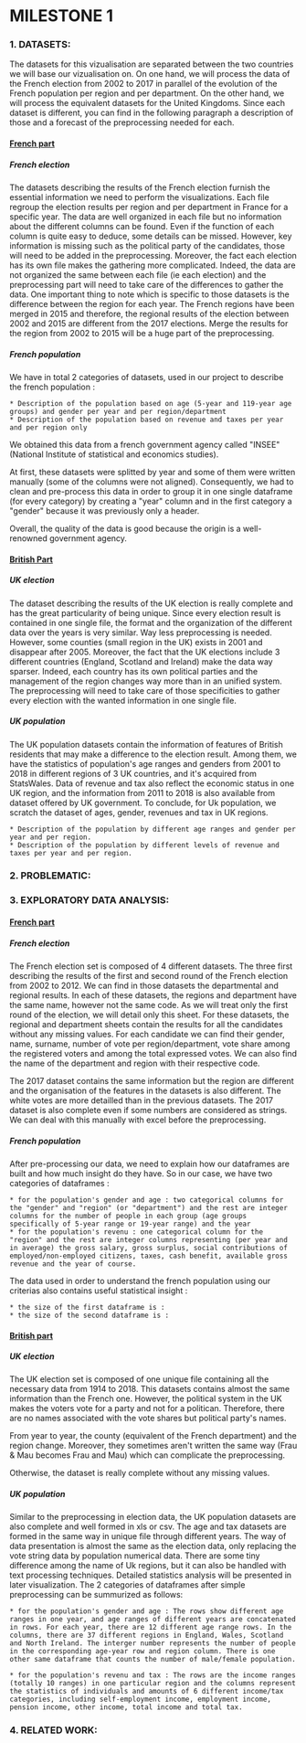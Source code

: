 # MILESTONE 1
<h3>1. DATASETS:</h3>

<p>The datasets for this vizualisation are separated between the two countries we will base our vizualisation on. 
On one hand, we will process the data of the French election from 2002 to 2017 in parallel of the evolution of the French population per region and per department. 
On the other hand, we will process the equivalent datasets for the United Kingdoms. 
Since each dataset is different, you can find in the following paragraph a description of those and a forecast of the preprocessing needed for each. 
</p>

<h4><ins> French part </ins></h4>
<h5> French election</h5>
The datasets describing the results of the French election furnish the essential information we need to perform the visualizations. Each file regroup the election results per region and per department in France for a specific year. 
The data are well organized in each file but no information about the different columns can be found. Even if the function of each column is quite easy to deduce, some details can be missed. 
However, key information is missing such as the political party of the candidates, those will need to be added in the preprocessing. 
Moreover, the fact each election has its own file makes the gathering more complicated. Indeed, the data are not organized the same between each file (ie each election) and the preprocessing part will need to take care of the differences to gather the data. 
One important thing to note which is specific to those datasets is the difference between the region for each year. The French regions have been merged in 2015 and therefore, the regional results of the election between 2002 and 2015 are different from the 2017 elections. Merge the results for the region from 2002 to 2015 will be a huge part of the preprocessing. 

<h5> French population</h5>

We have in total 2 categories of datasets, used in our project to describe the french population :

	* Description of the population based on age (5-year and 119-year age groups) and gender per year and per region/department
	* Description of the population based on revenue and taxes per year and per region only

We obtained this data from a french government agency called "INSEE" (National Institute of statistical and economics studies).

At first, these datasets were splitted by year and some of them were written manually (some of the columns were not aligned). Consequently, we had to clean and pre-process this data in order to group it in one single dataframe (for every category) by creating a "year" column and in the first category a "gender" because it was previously only a header.

Overall, the quality of the data is good because the origin is a well-renowned government agency.

<h4><ins> British Part </ins></h4>
<h5> UK election</h5>

The dataset describing the results of the UK election is really complete and has the great particularity of being unique. Since every election result is contained in one single file, the format and the organization of the different data over the years is very similar. Way less preprocessing is needed. 
However, some counties (small region in the UK) exists in 2001 and disappear after 2005. Moreover, the fact that the UK elections include 3 different countries (England, Scotland and Ireland) make the data way sparser. Indeed, each country has its own political parties and the management of the region changes way more than in an unified system.
The preprocessing will need to take care of those specificities to gather every election with the wanted information in one single file. 

<h5> UK population </h5>

The UK population datasets contain the information of features of British residents that may make a difference to the election result. Among them, we have the statistics of population's age ranges and genders from 2001 to 2018 in different regions of 3 UK countries, and it's acquired from StatsWales. Data of revenue and tax also reflect the economic status in one UK region, and the information from 2011 to 2018 is also available from dataset offered by UK government. 
To conclude, for Uk population, we scratch the dataset of ages, gender, revenues and tax in UK regions.

	* Description of the population by different age ranges and gender per year and per region.
	* Description of the population by different levels of revenue and taxes per year and per region.


<h3>2. PROBLEMATIC: </h3>

<h3>3. EXPLORATORY DATA ANALYSIS:</h3>
<h4><ins> French part </ins></h4>
<h5> French election</h5>
The French election set is composed of 4 different datasets. The three first describing the results of the first and second round of the French election from 2002 to 2012. 
We can find in those datasets the departmental and regional results. In each of these datasets, the regions and department have the same name, however not the same code.
As we will treat only the first round of the election, we will detail only this sheet. 
For these datasets, the regional and department sheets contain the results for all the candidates without any missing values.
For each candidate we can find their gender, name, surname, number of vote per region/department, vote share among the registered voters and among the total expressed votes. 
We can also find the name of the department and region with their respective code. 

The 2017 dataset contains the same information but the region are different and the organisation of the features in the datasets is also different. The white votes are more detailled than in the previous datasets. 
The 2017 dataset is also complete even if some numbers are considered as strings. We can deal with this manually with excel before the preprocessing.

<h5> French population</h5>

After pre-processing our data, we need to explain how our dataframes are built and how much insight do they have.
So in our case, we have two categories of dataframes :

	* for the population's gender and age : two categorical columns for the "gender" and "region" (or "department") and the rest are integer columns for the number of people in each group (age groups specifically of 5-year range or 19-year range) and the year
	* for the population's revenu : one categorical column for the "region" and the rest are integer columns representing (per year and in average) the gross salary, gross surplus, social contributions of employed/non-employed citizens, taxes, cash benefit, available gross revenue and the year of course.

The data used in order to understand the french population using our criterias also contains useful statistical insight : 

	* the size of the first dataframe is :
	* the size of the second dataframe is :



<h4><ins> British part</ins></h4>
<h5> UK election</h5>
The UK election set is composed of one unique file containing all the necessary data from 1914 to 2018. This datasets contains almost the same information than the French one. 
However, the political system in the UK makes the voters vote for a party and not for a politican. Therefore, there are no names associated with the vote shares but political party's names. 

From year to year, the county (equivalent of the French department) and the region change. Moreover, they sometimes aren't written the same way (Frau & Mau becomes Frau and Mau) which can complicate the preprocessing. 

Otherwise, the dataset is really complete without any missing values. 

<h5> UK population</h5>

Similar to the preprocessing in election data, the UK population datasets are also complete and well formed in xls or csv. The age and tax datasets are formed in the same way in unique file through different years. The way of data presentation is almost the same as the election data, only replacing the vote string data by population numerical data. There are some tiny difference among the name of Uk regions, but it can also be handled with text processing techniques. Detailed statistics analysis will be presented in later visualization. The 2 categories of dataframes after simple preprocessing can be summurized as follows:

	* for the population's gender and age : The rows show different age ranges in one year, and age ranges of different years are concatenated in rows. For each year, there are 12 different age range rows. In the columns, there are 37 different regions in England, Wales, Scotland and North Ireland. The interger number represents the number of people in the corresponding age-year row and region column. There is one other same dataframe that counts the number of male/female population.

	* for the population's revenu and tax : The rows are the income ranges (totally 10 ranges) in one particular region and the columns represent the statistics of individuals and amounts of 6 different income/tax categories, including self-employment income, employment income, pension income, other income, total income and total tax. 


<h3>4. RELATED WORK:</h3>
